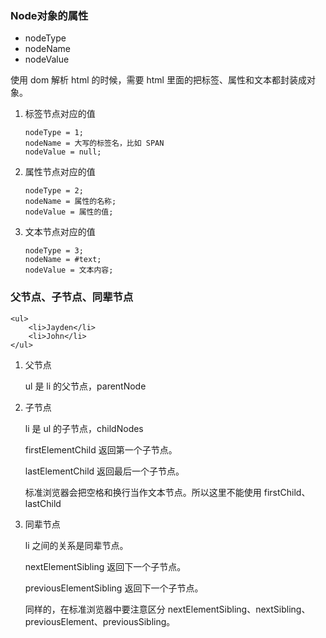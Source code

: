 ### Node对象的属性
- nodeType
- nodeName
- nodeValue

使用 dom 解析 html 的时候，需要 html 里面的把标签、属性和文本都封装成对象。

1. 标签节点对应的值
    ```
    nodeType = 1;
    nodeName = 大写的标签名，比如 SPAN
    nodeValue = null;
    ```
2. 属性节点对应的值
    ```
    nodeType = 2;
    nodeName = 属性的名称;
    nodeValue = 属性的值;
    ```
3. 文本节点对应的值
    ```
    nodeType = 3;
    nodeName = #text;
    nodeValue = 文本内容;
    ```
### 父节点、子节点、同辈节点
```
<ul>
    <li>Jayden</li>
    <li>John</li>
</ul>
```
1. 父节点

    ul 是 li 的父节点，parentNode
2. 子节点
    
    li 是 ul 的子节点，childNodes
    
    firstElementChild 返回第一个子节点。

    lastElementChild 返回最后一个子节点。

    标准浏览器会把空格和换行当作文本节点。所以这里不能使用 firstChild、lastChild
2. 同辈节点

    li 之间的关系是同辈节点。

    nextElementSibling 返回下一个子节点。

    previousElementSibling 返回下一个子节点。

    同样的，在标准浏览器中要注意区分 nextElementSibling、nextSibling、previousElement、previousSibling。
